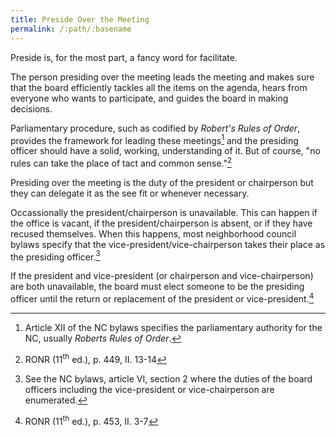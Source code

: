 ```yaml
---
title: Preside Over the Meeting
permalink: /:path/:basename
---
```

Preside is,
for the most part,
a fancy word
for facilitate.

The person presiding
over the meeting
leads the meeting
and makes sure
that the board
efficiently tackles
all the items
on the agenda,
hears from everyone
who wants
to participate,
and guides the board
in making decisions.

Parliamentary procedure,
such as codified
by *Robert's Rules of Order*,
provides the framework
for leading these meetings[^parliamentaryauthority]
and the presiding officer
should have
a solid, working, understanding
of it.
But of course,
"no rules can
take the place
of tact and common sense."[^tactandcommonsense]

[^parliamentaryauthority]:
    Article XII of the NC bylaws
    specifies the parliamentary authority
    for the NC,
    usually *Roberts Rules of Order*.

[^tactandcommonsense]:
    RONR (11<sup>th</sup> ed.), p. 449, II. 13-14

Presiding over the meeting
is the duty
of the president or chairperson
but they can
delegate it
as the see fit
or whenever necessary.

Occassionally
the president/chairperson is unavailable.
This can happen if
the office is vacant,
if the president/chairperson is absent,
or if they have recused themselves.
When this happens,
most neighborhood council bylaws
specify that the vice-president/vice-chairperson
takes their place
as the presiding officer.[^bylawsart6sec2]

[^bylawsart6sec2]:
    See the NC bylaws, article VI, section 2
    where the duties
    of the board officers
    including the vice-president or vice-chairperson
    are enumerated.

If the president and vice-president
(or chairperson and vice-chairperson)
are both unavailable,
the board must elect
someone to be
the presiding officer
until the return
or replacement
of the president or vice-president.[^ronrchairprotem]

[^ronrchairprotem]:
    RONR (11<sup>th</sup> ed.), p. 453, II. 3-7
